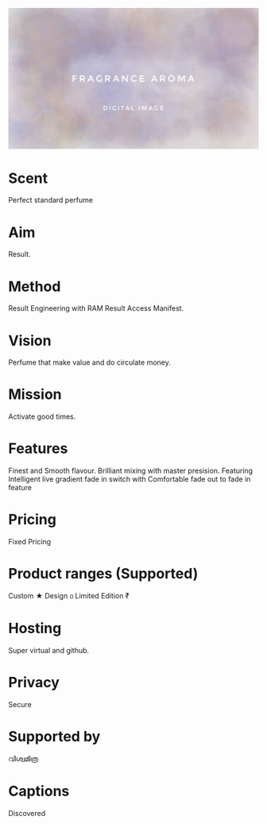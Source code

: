 ![sense perfume.cmsl](fragrance.jpeg)

# Scent
Perfect standard perfume

# Aim
Result.

# Method
Result Engineering with RAM Result Access Manifest.

# Vision
Perfume that make value and do circulate money.

# Mission
Activate good times.

# Features
Finest and Smooth flavour.
Brilliant mixing with master presision.
Featuring Intelligent live gradient fade in switch with
Comfortable fade out to fade in feature

# Pricing
Fixed Pricing

# Product ranges (Supported)
Custom ★
Design ൦
Limited Edition ₹

# Hosting
Super virtual and github.

# Privacy
Secure

# Supported by
വിശ്വമിത്ര

# Captions
Discovered
